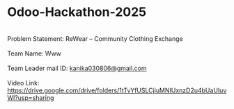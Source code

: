 # Odoo-Hackathon-2025

<br>Problem Statement: ReWear – Community Clothing Exchange<br/>
<br>Team Name: Www <br/> 
<br>Team Leader mail ID: kanika030806@gmail.com<br/>
<br> Video Link: https://drive.google.com/drive/folders/1tTvYfUSLCjiuMNIUxnzD2u4bUaUIuvWl?usp=sharing <br/>

